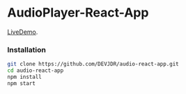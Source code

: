 
# AudioPlayer-React-App
 [LiveDemo](https://DEVJDR.github.io/audio-react-app).



### Installation
   ```bash
   git clone https://github.com/DEVJDR/audio-react-app.git
   cd audio-react-app 
   npm install
   npm start
